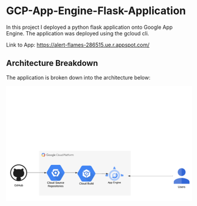 # GCP-App-Engine-Flask-Application
In this project I deployed a python flask application onto Google App Engine. The application was deployed using the gcloud cli.

Link to App: https://alert-flames-286515.ue.r.appspot.com/

## Architecture Breakdown

The application is broken down into the architecture below:

![app](https://github.com/rjones18/Images/blob/main/APP%20Engine%20APP2.png)
